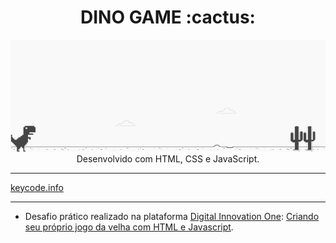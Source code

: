 <h1 align="center">DINO GAME :cactus:</h1>

<p align="center">
  <a href="https://lucasrmagalhaes.github.io/dinoGame-js/">
    <img 
         src="https://github.com/lucasrmagalhaes/dinoGame-js/blob/main/dinoGame.jpg" 
         alt="Dino Game" 
    />
  </a>
  <br />
  Desenvolvido com HTML, CSS e JavaScript.
</p>

<hr />

<p align="left">
    <a href="keycode.info">keycode.info</a>
</p>

<hr />

- Desafio prático realizado na plataforma [Digital Innovation One](https://web.digitalinnovation.one/home "Digital Innovation One"): [Criando seu próprio jogo da velha com HTML e Javascript](https://web.digitalinnovation.one/lab/recriando-o-famoso-jogo-do-dinossauro-sem-internet/learning/f3a3e8c6-7a18-4653-942b-7ca144043213 "Recriando o famoso jogo do dinossauro sem internet").
